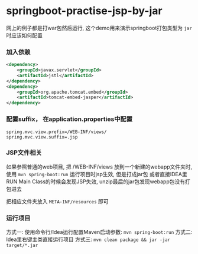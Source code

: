 springboot-practise-jsp-by-jar
====

网上的例子都是打war包然后运行, 这个demo用来演示springboot打包类型为 `jar` 时应该如何配置


### 加入依赖

```xml
<dependency>
	<groupId>javax.servlet</groupId>
	<artifactId>jstl</artifactId>
</dependency>
<dependency>
	<groupId>org.apache.tomcat.embed</groupId>
	<artifactId>tomcat-embed-jasper</artifactId>
</dependency>
```

### 配置suffix， 在application.properties中配置

```
spring.mvc.view.prefix=/WEB-INF/views/
spring.mvc.view.suffix=.jsp
```

### JSP文件相关

如果参照普通的web项目, 把 /WEB-INF/views 放到一个新建的webapp文件夹时, 使用 `mvn spring-boot:run` 运行项目时jsp生效, 但是打成jar包
或者直接IDEA里RUN Main Class的时候会发现JSP失效, unzip最后的jar包发现webapp包没有打包进去

把相应文件夹放入 `META-INF/resources` 即可


### 运行项目

方式一: 使用命令行/Idea运行配置Maven启动参数: `mvn spring-boot:run`
方式二: Idea里右键主类直接运行项目
方式三: `mvn clean package && jar -jar target/*.jar`
